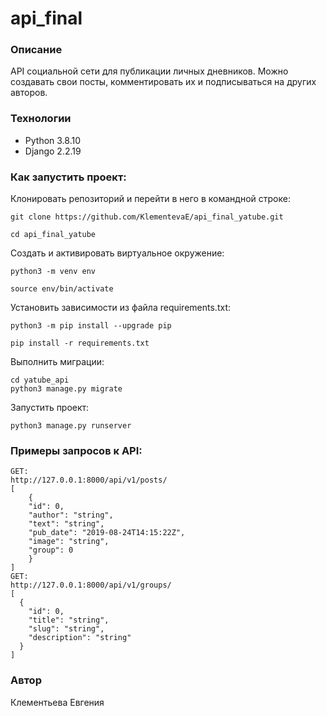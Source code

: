 # api_final

### Описание

API социальной сети для публикации личных дневников. Можно создавать свои посты, комментировать их и подписываться на других авторов.

### Технологии

- Python 3.8.10
- Django 2.2.19

### Как запустить проект:

Клонировать репозиторий и перейти в него в командной строке:

```
git clone https://github.com/KlementevaE/api_final_yatube.git
```

```
cd api_final_yatube

```

Cоздать и активировать виртуальное окружение:

```
python3 -m venv env
```

```
source env/bin/activate
```

Установить зависимости из файла requirements.txt:

```
python3 -m pip install --upgrade pip
```

```
pip install -r requirements.txt
```

Выполнить миграции:

```
cd yatube_api
python3 manage.py migrate
```

Запустить проект:

```
python3 manage.py runserver
```
### Примеры запросов к API:
```
GET:
http://127.0.0.1:8000/api/v1/posts/
[
    {
    "id": 0,
    "author": "string",
    "text": "string",
    "pub_date": "2019-08-24T14:15:22Z",
    "image": "string",
    "group": 0
    }
]
GET:
http://127.0.0.1:8000/api/v1/groups/
[
  {
    "id": 0,
    "title": "string",
    "slug": "string",
    "description": "string"
  }
]
```
### Автор

Клементьева Евгения